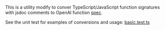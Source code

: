 This is a utility modify to conver TypeScript/JavaScript function signatures with jsdoc comments to OpenAI function [spec](https://platform.openai.com/docs/api-reference/chat/create#chat/create-functions).

See the unit test for examples of conversions and usage: [basic.test.ts](./src/test/basic.test.ts)